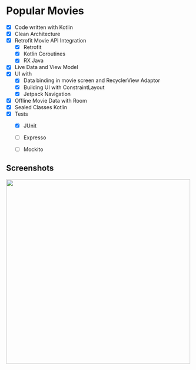 # Popular Movies

- [X] Code written with Kotlin
- [X] Clean Architecture
- [X] Retrofit
Movie API Integration
    - [X] Retrofit
    - [X] Kotlin Coroutines
    - [X] RX Java
- [X] Live Data and View Model
- [X] UI with
    - [X] Data binding in movie screen and RecyclerView Adaptor
    - [X] Building UI with ConstraintLayout
    - [X] Jetpack Navigation
- [X] Offline Movie Data with Room
- [X] Sealed Classes Kotlin
- [X] Tests
    - [X] JUnit
    - [ ] Expresso
    - [ ] Mockito


## Screenshots
<img src="https://raw.githubusercontent.com/ashishrawat2911/Android-PopularMovies/master/screenshots/popularmovies.png" height = 500>
